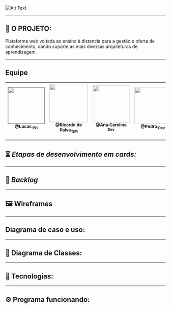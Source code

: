 
![Alt Text](https://github.com/developersapi/LMSApp/blob/main/nEDUC%20.png)

--------------------------------------------------------------------------------------------------------------------
## :dna: O PROJETO: 

Plataforma web voltada ao ensino à distancia para a gestão e oferta de conhecimento, dando suporte as mais diversas arquiteturas de aprendizagem.

--------------------------------------------------------------------------------------------------------------------
## Equipe

[<img src="" width=115 > <br> <sub> @Lucas <sub> PO </sub>]()| [<img src="" width=120 > <br> <sub> @Ricardo de Paiva <sub> SM </sub>](https://github.com/RicardoSousaPaiva) | [<img src="" width=115 > <br> <sub> @Ana Carolina <sub> Dev </sub>](https://github.com/AnnaCMendes) | [<img src="" width=115 > <br> <sub> @Pedro <sub> Dev </sub>](https://github.com/PedroSilva201)
 | :---: |:---:|:---:|:---:|

--------------------------------------------------------------------------------------------------------------------

## :hourglass_flowing_sand: **_Etapas de desenvolvimento em cards:_**

--------------------------------------------------------------------------------------------------------------------

## :bookmark: **_Backlog_**

--------------------------------------------------------------------------------------------------------------------

## :framed_picture: Wireframes

--------------------------------------------------------------------------------------------------------------------

## Diagrama de caso e uso:

--------------------------------------------------------------------------------------------------------------------

## :tea: Diagrama de Classes:

--------------------------------------------------------------------------------------------------------------------

## :rocket: Tecnologias:

--------------------------------------------------------------------------------------------------------------------

## :gear: Programa funcionando:
